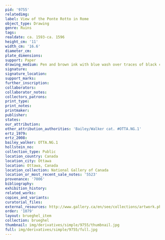 ```yaml
---
pid: '9755'
relatedimg: 
label: View of the Ponte Rotto in Rome
object_type: Drawing
genre: Ruins
tags: 
realdate: ca. 1593-ca. 1596
height_cm: '11'
width_cm: '16.6'
diameter_cm: 
plate_dimensions: 
support: Paper
drawing_medium: Pen and brown ink with blue wash over traces of black chalk
signature: 
signature_location: 
support_marks: 
further_inscription: 
collaborators: 
collaborator_notes: 
collectors_patrons: 
print_type: 
print_notes: 
printmaker: 
publisher: 
states: 
our_attribution: 
other_attribution_authorities: 'Bailey/Walker cat. #OTTA.NG.1'
ertz_1979: 
ertz_2008: 
bailey_walker: OTTA.NG.1
hollstein_no: 
collection_type: Public
location_country: Canada
location_city: Ottawa
location: Ottawa, Canada
location_collection: National Gallery of Canada
location_or_most_recent_sale_notes: '5523'
provenance: '7006'
bibliography: 
exhibition_history: 
related_works: 
copies_and_variants: 
curatorial_files: 
external_resources: http://www.gallery.ca/en/see/collections/artwork.php?mkey=2993
order: '1079'
layout: brueghel_item
collection: brueghel
thumbnail: img/derivatives/simple/9755/thumbnail.jpg
full: img/derivatives/simple/9755/full.jpg
---
```


